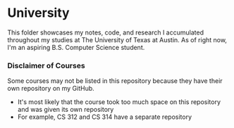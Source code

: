 # University
This folder showcases my notes, code, and research I accumulated throughout my studies at The University of Texas at Austin. As of right now, I'm an aspiring B.S. Computer Science student.

### Disclaimer of Courses
Some courses may not be listed in this repository because they have their own repository on my GitHub.  
- It's most likely that the course took too much space on this repository and was given its own repository
- For example, CS 312 and CS 314 have a separate repository
